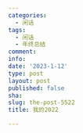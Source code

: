 ```yaml
---
categories:
  - 闲话
tags:
  - 闲话
  - 年终总结
comment: 
info: 
date: '2023-1-12'
type: post
layout: post
published: false
sha: 
slug: the-post-5522
title: 我的2022

---
```

